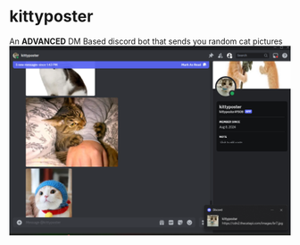 # kittyposter
An **ADVANCED** DM Based discord bot that sends you random cat pictures
![Kitty](https://raw.githubusercontent.com/i32-Sudo/kittyposter/main/image_2024-08-07_185446417.png)
